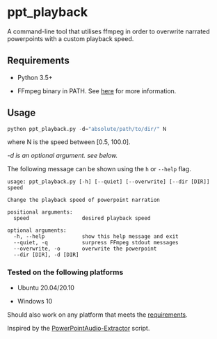 # ppt_playback

A command-line tool that utilises ffmpeg in order to overwrite narrated powerpoints with a custom playback speed.

## Requirements

- Python 3.5+

- FFmpeg binary in PATH. See [here](https://github.com/adaptlearning/adapt_authoring/wiki/Installing-FFmpeg) for more information.

## Usage

```python
python ppt_playback.py -d="absolute/path/to/dir/" N
```

where N is the speed between [0.5, 100.0].

*-d is an optional argument. see below.*

The following message can be shown using the ``h`` or ``--help`` flag.

```console
usage: ppt_playback.py [-h] [--quiet] [--overwrite] [--dir [DIR]] speed

Change the playback speed of powerpoint narration

positional arguments:
  speed                 desired playback speed

optional arguments:
  -h, --help            show this help message and exit
  --quiet, -q           surpress FFmpeg stdout messages
  --overwrite, -o       overwrite the powerpoint
  --dir [DIR], -d [DIR]
```

### Tested on the following platforms

- Ubuntu 20.04/20.10

- Windows 10

Should also work on any platform that meets the [requirements](#Requirements).

Inspired by the [PowerPointAudio-Extractor](https://github.com/Tortar/PowerPointAudio-Extractor) script.
